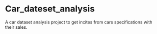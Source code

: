 # Car_dateset_analysis
A car dataset analysis project to get incites from cars specifications with their sales.
